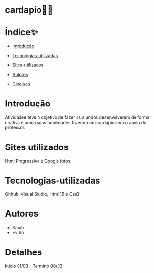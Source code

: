 # cardapio👩‍🍳

# Índice✨

* [Introdução](#introdução)

* [Tecnologias-utilizadas](#tecnologias-utilizadas)
  
* [Sites-utilizados](#sites-utilizados)

* [Autores](#autores)

* [Detalhes](#detalhes)

# Introdução
  Atividadee teve o objetivo de fazer os alundos desenvolverem de forma criativa e unica suas habilidades fazendo um cardapio sem o apoio do professor.

# Sites utilizados 
  Html Progressivo e Google fotos

# Tecnologias-utilizadas
  Github, Visual Studio, Html 15 e Css3

# Autores
  - Sarah
  - Evillin

# Detalhes 
  Inicio 01/03 - Termino 08/03
  
